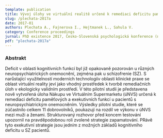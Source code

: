 ```yaml
---
template: publication
title: Vývoj úlohy ve virtuální realitě určené k remediaci deficitu paměťových a exekutivních funkcí u pacientů s neuropsychiatrickým onemocněním
slug: /plechata-2017a
date: 2017-01
authors: Plechata A., Fajnerova I., Hejtmanek L., Sahula V.
category: Conference proceedings 
jurnal: PhD existence 2017, Česko-Slovenská psychologická konference (nejen) pro doktorandy a o doktorandech, 30.-31. 1. 2017, Olomouc
pdf: "plechata-2017a"
---
```


### Abstrakt

Deficit v oblasti kognitivních funkcí byl již opakovaně pozorován u různých neuropsychiatrických onemocnění, zejména pak u schizofrenie (SZ). S narůstající využitelností moderních technologiív oblasti klinické praxe se oblast virtuální reality jeví jako vhodný prostředek k tvorbě remediačních úloh v ekologicky validním prostředí. V této pilotní studii je představena nově vytvořená úloha Nákupu ve Virtuálním Supermarketu (úNVS) určená k remediaci deficitu paměťových a exekutivních funkcí u pacientů s neuropsychiatrickým onemocněním. Výsledky pilotní studie, které se zúčastnilo celkem 11 dobrovolníků, poukazují na rozdíl ve výkonu v úNVS mezi muži a ženami. Strukturovaný rozhovor před koncem testování upozornil na pravděpodobnou roli zvolené strategie zapamatování. PRávě tyto exekutivní strategie jsou jedním z možných základů kognitivního deficitu u SZ pacientů.